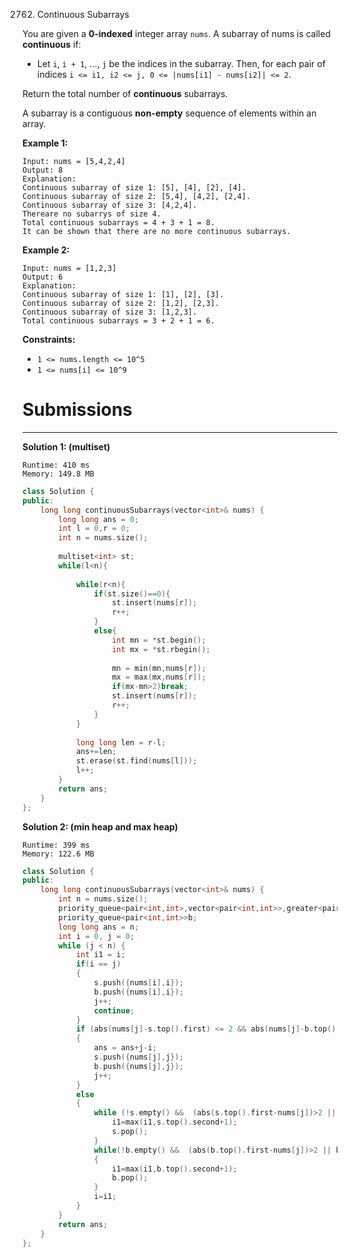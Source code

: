 2762. Continuous Subarrays

You are given a **0-indexed** integer array `nums`. A subarray of nums is called **continuous** if:

* Let `i`, `i + 1`, ..., `j` be the indices in the subarray. Then, for each pair of indices `i <= i1, i2 <= j, 0 <= |nums[i1] - nums[i2]| <= 2`.

Return the total number of **continuous** subarrays.

A subarray is a contiguous **non-empty** sequence of elements within an array.

 

**Example 1:**
```
Input: nums = [5,4,2,4]
Output: 8
Explanation: 
Continuous subarray of size 1: [5], [4], [2], [4].
Continuous subarray of size 2: [5,4], [4,2], [2,4].
Continuous subarray of size 3: [4,2,4].
Thereare no subarrys of size 4.
Total continuous subarrays = 4 + 3 + 1 = 8.
It can be shown that there are no more continuous subarrays.
```

**Example 2:**
```
Input: nums = [1,2,3]
Output: 6
Explanation: 
Continuous subarray of size 1: [1], [2], [3].
Continuous subarray of size 2: [1,2], [2,3].
Continuous subarray of size 3: [1,2,3].
Total continuous subarrays = 3 + 2 + 1 = 6.
```

**Constraints:**

* `1 <= nums.length <= 10^5`
* `1 <= nums[i] <= 10^9`

# Submissions
---
**Solution 1: (multiset)**
```
Runtime: 410 ms
Memory: 149.8 MB
```
```c++
class Solution {
public:
    long long continuousSubarrays(vector<int>& nums) {
        long long ans = 0;
        int l = 0,r = 0;
        int n = nums.size();
        
        multiset<int> st;
        while(l<n){
            
            while(r<n){
                if(st.size()==0){
                    st.insert(nums[r]);
                    r++;
                }
                else{
                    int mn = *st.begin();    
                    int mx = *st.rbegin();
                
                    mn = min(mn,nums[r]);
                    mx = max(mx,nums[r]);
                    if(mx-mn>2)break;
                    st.insert(nums[r]);
                    r++;
                }
            }
          
            long long len = r-l;
            ans+=len;
            st.erase(st.find(nums[l]));
            l++;
        }
        return ans;
    }
};
```

**Solution 2: (min heap and max heap)**
```
Runtime: 399 ms
Memory: 122.6 MB
```
```c++
class Solution {
public:
    long long continuousSubarrays(vector<int>& nums) {
        int n = nums.size();
        priority_queue<pair<int,int>,vector<pair<int,int>>,greater<pair<int,int>>>s;
        priority_queue<pair<int,int>>b;
        long long ans = n;
        int i = 0, j = 0;
        while (j < n) {
            int i1 = i;
            if(i == j)
            {
                s.push({nums[i],i});
                b.push({nums[i],i});
                j++;
                continue;
            }
            if (abs(nums[j]-s.top().first) <= 2 && abs(nums[j]-b.top().first) <= 2)
            {   
                ans = ans+j-i;
                s.push({nums[j],j});
                b.push({nums[j],j});
                j++;
            }
            else
            {
                while (!s.empty() &&  (abs(s.top().first-nums[j])>2 || s.top().second<=i)) {
                    i1=max(i1,s.top().second+1);
                    s.pop();
                }
                while(!b.empty() &&  (abs(b.top().first-nums[j])>2 || b.top().second<=i))
                {   
                    i1=max(i1,b.top().second+1);
                    b.pop();
                }
                i=i1;
            }
        }
        return ans;
    }
};
```
